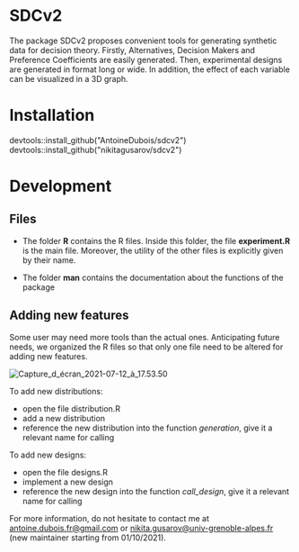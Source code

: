 # SDCv2

The package SDCv2 proposes convenient tools for generating synthetic data for decision theory.
Firstly, Alternatives, Decision Makers and Preference Coefficients are easily generated. 
Then, experimental designs are generated in format long or wide. 
In addition, the effect of each variable can be visualized in a 3D graph.



# Installation

devtools::install_github("AntoineDubois/sdcv2")
devtools::install_github("nikitagusarov/sdcv2")


 
# Development

## Files

* The folder **R** contains the R files. Inside this folder, the file **experiment.R** is the main file. 
Moreover, the utility of the other files is explicitly given by their name.

* The folder **man** contains the documentation about the functions of the package

## Adding new features

Some user may need more tools than the actual ones. 
Anticipating future needs, we organized the R files so that only one file need to be altered for adding new features.

![Capture_d_écran_2021-07-12_à_17.53.50](/uploads/b19d8f4a5ad26f48efd8e5e131b24503/Capture_d_écran_2021-07-12_à_17.53.50.png)

To add new distributions: 

* open the file distribution.R
* add a new distribution
* reference the new distribution into the function *generation*, give it a relevant name for calling

To add new designs:

* open the file designs.R
* implement a new design
* reference the new design into the function *call_design*, give it a relevant name for calling

For more information, do not hesitate to contact me at <antoine.dubois.fr@gmail.com> or <nikita.gusarov@univ-grenoble-alpes.fr> (new maintainer starting from 01/10/2021).